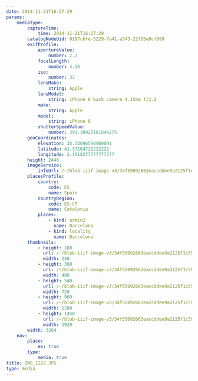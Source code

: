 ```yaml
---
date: 2014-11-21T16:27:29
params:
    mediaType:
        captureTime:
            time: 2014-11-21T16:27:29
        catalogNodeUid: 0197cbfe-5229-7a41-a543-22f55e8cf999
        exifProfile:
            apertureValue:
                number: 2.2
            focalLength:
                number: 4.15
            iso:
                number: 32
            lensMake:
                string: Apple
            lensModel:
                string: iPhone 6 back camera 4.15mm f/2.2
            make:
                string: Apple
            model:
                string: iPhone 6
            shutterSpeedValue:
                number: 391.38927181844275
        geoCoordinates:
            elevation: 35.33096590909091
            latitude: 41.37164722222222
            longitude: 2.1518277777777777
        height: 2448
        imageService:
            infoUrl: /~/blob-iiif-image-v3/34f55092663eaccddee9a2125f1c59c7e2e999216206e9e33523a0171883a52b/info.json
        placesProfile:
            country:
                code: ES
                name: Spain
            countryRegion:
                code: ES-CT
                name: Catalonia
            places:
                - kind: admin2
                  name: Barcelona
                - kind: locality
                  name: Barcelona
        thumbnails:
            - height: 180
              url: /~/blob-iiif-image-v3/34f55092663eaccddee9a2125f1c59c7e2e999216206e9e33523a0171883a52b/full/240%2C180/0/default.jpg
              width: 240
            - height: 360
              url: /~/blob-iiif-image-v3/34f55092663eaccddee9a2125f1c59c7e2e999216206e9e33523a0171883a52b/full/480%2C360/0/default.jpg
              width: 480
            - height: 540
              url: /~/blob-iiif-image-v3/34f55092663eaccddee9a2125f1c59c7e2e999216206e9e33523a0171883a52b/full/720%2C540/0/default.jpg
              width: 720
            - height: 960
              url: /~/blob-iiif-image-v3/34f55092663eaccddee9a2125f1c59c7e2e999216206e9e33523a0171883a52b/full/1280%2C960/0/default.jpg
              width: 1280
            - height: 1440
              url: /~/blob-iiif-image-v3/34f55092663eaccddee9a2125f1c59c7e2e999216206e9e33523a0171883a52b/full/1920%2C1440/0/default.jpg
              width: 1920
        width: 3264
    nav:
        place:
            es: true
        type:
            media: true
title: IMG_1222.JPG
type: media
---
```

